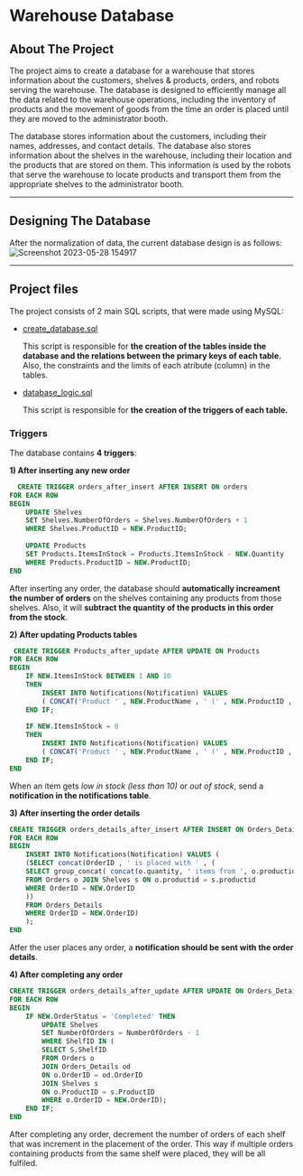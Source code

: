 # Warehouse Database
## About The Project
The project aims to create a database for a warehouse that stores information about the customers, shelves & products, orders, and robots serving the warehouse. The database is designed to efficiently manage all the data related to the warehouse operations, including the inventory of products and the movement of goods from the time an order is placed until they are moved to the administrator booth.<br>

The database stores information about the customers, including their names, addresses, and contact details. The database also stores information about the shelves in the warehouse, including their location and the products that are stored on them. This information is used by the robots that serve the warehouse to locate products and transport them from the appropriate shelves to the administrator booth.

<hr> 

## Designing The Database
After the normalization of data, the current database design is as follows:
![Screenshot 2023-05-28 154917](https://github.com/abdoitman/warehouse-database/assets/77892920/5a9a61f3-ce9f-465a-8848-cfe67e892b60)

<hr> 

## Project files
The project consists of 2 main SQL scripts, that were made using MySQL:
  * [create_database.sql](https://github.com/abdoitman/warehouse-database/blob/main/create_database.sql)

    This script is responsible for __the creation of the tables inside the database and the relations between the primary keys of each table.__ Also, the constraints and the limits of each atribute (column) in the tables.
  * [database_logic.sql](https://github.com/abdoitman/warehouse-database/blob/main/database_logic.sql)

    This script is responsible for __the creation of the triggers of each table.__

### Triggers
The database contains __4 triggers__:

  __1) After inserting any new order__
  
```sql
  CREATE TRIGGER orders_after_insert AFTER INSERT ON orders
FOR EACH ROW
BEGIN
    UPDATE Shelves
    SET Shelves.NumberOfOrders = Shelves.NumberOfOrders + 1
    WHERE Shelves.ProductID = NEW.ProductID;
    
	UPDATE Products
	SET Products.ItemsInStock = Products.ItemsInStock - NEW.Quantity
	WHERE Products.ProductID = NEW.ProductID;
END
```
After inserting any order, the database should **automatically increament the number of orders** on the shelves containing any products from those shelves. Also, it will **subtract the quantity of the products in this order from the stock**.

  __2) After updating Products tables__
 
```sql
 CREATE TRIGGER Products_after_update AFTER UPDATE ON Products
FOR EACH ROW
BEGIN
	IF NEW.ItemsInStock BETWEEN 1 AND 10
    THEN
		INSERT INTO Notifications(Notification) VALUES
		( CONCAT('Product ' , NEW.ProductName , ' (' , NEW.ProductID , ') is low in stock. [' , NEW.ItemsInStock , ' items left.]') );
	END IF;
    
	IF NEW.ItemsInStock = 0
    THEN
		INSERT INTO Notifications(Notification) VALUES
		( CONCAT('Product ' , NEW.ProductName , ' (' , NEW.ProductID , ') ' , 'is out of stock.') );
	END IF;
END
```
 When an item gets *low in stock (less than 10)* or *out of stock*, send a **notification in the notifications table**.
 
  __3) After inserting the order details__
  
```sql
CREATE TRIGGER orders_details_after_insert AFTER INSERT ON Orders_Details
FOR EACH ROW
BEGIN
    INSERT INTO Notifications(Notification) VALUES (
    (SELECT concat(OrderID , ' is placed with ' , (
    SELECT group_concat( concat(o.quantity, ' items from ', o.productid, ' in shelf ', s.shelfid) SEPARATOR ' & ')
    FROM Orders o JOIN Shelves s ON o.productid = s.productid
	WHERE OrderID = NEW.OrderID
    ))
    FROM Orders_Details
	WHERE OrderID = NEW.OrderID)
    );
END
```
Atfer the user places any order, a **notification should be sent with the order details**.

  __4) After completing any order__
  
```sql
CREATE TRIGGER orders_details_after_update AFTER UPDATE ON Orders_Details
FOR EACH ROW
BEGIN
	IF NEW.OrderStatus = 'Completed' THEN
		UPDATE Shelves
		SET NumberOfOrders = NumberOfOrders - 1
		WHERE ShelfID IN (
		SELECT S.ShelfID
		FROM Orders o
		JOIN Orders_Details od
		ON o.OrderID = od.OrderID
		JOIN Shelves s
		ON o.ProductID = s.ProductID
		WHERE o.OrderID = NEW.OrderID);
	END IF;
END
```
After completing any order, decrement the number of orders of each shelf that was increment in the placement of the order. 
This way if multiple orders containing products from the same shelf were placed, they will be all fulfiled.
